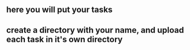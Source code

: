 ## here you will put your tasks

## create a directory with your name, and upload each task in it's own directory